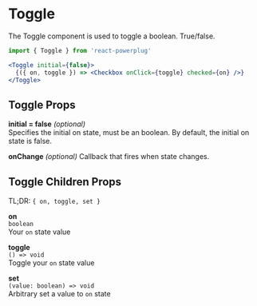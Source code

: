 # Toggle

The Toggle component is used to toggle a boolean. True/false.

```js
import { Toggle } from 'react-powerplug'
```

```jsx
<Toggle initial={false}>
  {({ on, toggle }) => <Checkbox onClick={toggle} checked={on} />}
</Toggle>
```

## Toggle Props

**initial = false** _(optional)_  
Specifies the initial on state, must be an boolean.
By default, the initial on state is false.

**onChange** _(optional)_
Callback that fires when state changes.

## Toggle Children Props

TL;DR: `{ on, toggle, set }`

**on**  
`boolean`  
Your `on` state value

**toggle**  
`() => void`  
Toggle your `on` state value

**set**  
`(value: boolean) => void`  
Arbitrary set a value to `on` state
